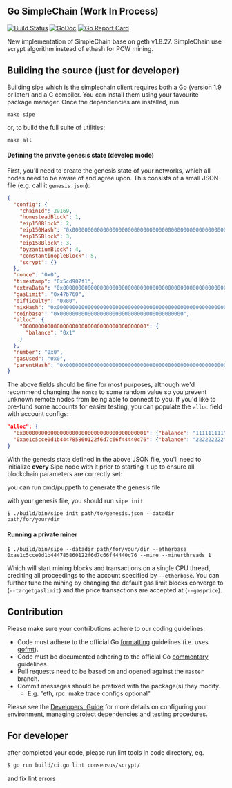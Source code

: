 ## Go SimpleChain (Work In Process)

[![Build Status](https://travis-ci.org/simplechain-org/simplechain.svg?branch=develop)](https://travis-ci.org/simplechain-org/simplechain)
[![GoDoc](https://godoc.org/github.com/simplechain-org/simplechain?status.svg)](https://godoc.org/github.com/simplechain-org/simplechain)
[![Go Report Card](https://goreportcard.com/badge/github.com/simplechain-org/simplechain)](https://goreportcard.com/report/github.com/simplechain-org/simplechain)

New implementation of SimpleChain base on geth v1.8.27. SimpleChain use scrypt algorithm instead of
ethash for POW mining.

## Building the source (just for developer)

Building sipe which is the simplechain client requires both a Go (version 1.9 or later) and a C compiler.
You can install them using your favourite package manager.
Once the dependencies are installed, run

    make sipe

or, to build the full suite of utilities:

    make all

#### Defining the private genesis state (develop mode)

First, you'll need to create the genesis state of your networks, which all nodes need to be aware of
and agree upon. This consists of a small JSON file (e.g. call it `genesis.json`):

```json
{
  "config": {
    "chainId": 29169,
    "homesteadBlock": 1,
    "eip150Block": 2,
    "eip150Hash": "0x0000000000000000000000000000000000000000000000000000000000000000",
    "eip155Block": 3,
    "eip158Block": 3,
    "byzantiumBlock": 4,
    "constantinopleBlock": 5,
    "scrypt": {}
  },
  "nonce": "0x0",
  "timestamp": "0x5cd907f1",
  "extraData": "0x0000000000000000000000000000000000000000000000000000000000000000",
  "gasLimit": "0x47b760",
  "difficulty": "0x80",
  "mixHash": "0x0000000000000000000000000000000000000000000000000000000000000000",
  "coinbase": "0x0000000000000000000000000000000000000000",
  "alloc": {
    "0000000000000000000000000000000000000000": {
      "balance": "0x1"
    }
  },
  "number": "0x0",
  "gasUsed": "0x0",
  "parentHash": "0x0000000000000000000000000000000000000000000000000000000000000000"
}
```

The above fields should be fine for most purposes, although we'd recommend changing the `nonce` to
some random value so you prevent unknown remote nodes from being able to connect to you. If you'd
like to pre-fund some accounts for easier testing, you can populate the `alloc` field with account
configs:

```json
"alloc": {
  "0x0000000000000000000000000000000000000001": {"balance": "111111111"},
  "0xae1c5cce0d1b444785860122f6d7c66f44440c76": {"balance": "222222222"}
}
```

With the genesis state defined in the above JSON file, you'll need to initialize **every** Sipe node
with it prior to starting it up to ensure all blockchain parameters are correctly set:

you can run cmd/puppeth to generate the genesis file

with your genesis file, you should run `sipe init`
```
$ ./build/bin/sipe init path/to/genesis.json --datadir path/for/your/dir
```

#### Running a private miner

```
$ ./build/bin/sipe --datadir path/for/your/dir --etherbase 0xae1c5cce0d1b444785860122f6d7c66f44440c76 --mine --minerthreads 1
```

Which will start mining blocks and transactions on a single CPU thread, crediting all proceedings to
the account specified by `--etherbase`. You can further tune the mining by changing the default gas
limit blocks converge to (`--targetgaslimit`) and the price transactions are accepted at (`--gasprice`).

## Contribution
Please make sure your contributions adhere to our coding guidelines:

 * Code must adhere to the official Go [formatting](https://golang.org/doc/effective_go.html#formatting) guidelines (i.e. uses [gofmt](https://golang.org/cmd/gofmt/)).
 * Code must be documented adhering to the official Go [commentary](https://golang.org/doc/effective_go.html#commentary) guidelines.
 * Pull requests need to be based on and opened against the `master` branch.
 * Commit messages should be prefixed with the package(s) they modify.
   * E.g. "eth, rpc: make trace configs optional"

Please see the [Developers' Guide](https://github.com/ethereum/go-ethereum/wiki/Developers'-Guide)
for more details on configuring your environment, managing project dependencies and testing procedures.

## For developer
after completed your code, please run lint tools in code directory, eg.

```bash
$ go run build/ci.go lint consensus/scrypt/
```

and fix lint errors
